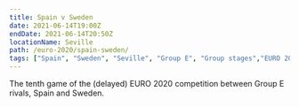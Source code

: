 ```yaml
---
title: Spain v Sweden
date: 2021-06-14T19:00Z
endDate: 2021-06-14T20:50Z
locationName: Seville
path: /euro-2020/spain-sweden/
tags: ["Spain", "Sweden", "Seville", "Group E", "Group stages","EURO 2020"]
---
```


The tenth game of the (delayed) EURO 2020 competition between Group E rivals, Spain and Sweden.